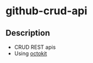 # github-crud-api

## Description

* CRUD REST apis
* Using [octokit](https://github.com/octokit/octokit.js)

